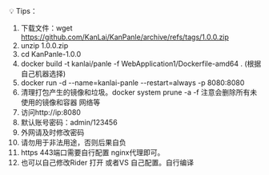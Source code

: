 
💡 Tips：

1. 下载文件：wget https://github.com/KanLai/KanPanle/archive/refs/tags/1.0.0.zip
2. unzip 1.0.0.zip
3. cd KanPanle-1.0.0
4. docker build -t kanlai/panle -f WebApplication1/Dockerfile-amd64 . (根据自己机器选择)
5. docker run -d --name=kanlai-panle --restart=always -p 8080:8080
6. 清理打包产生的镜像和垃圾。docker system prune -a -f 注意会删除所有未使用的镜像和容器 网络等
7. 访问http://ip:8080
8. 默认账号密码：admin/123456
9. 外网请及时修改密码
10. 请勿用于非法用途，否则后果自负
11. https 443端口需要自行配置 nginx代理即可。
12. 也可以自己修改Rider 打开 或者VS 自己配置。自行编译



